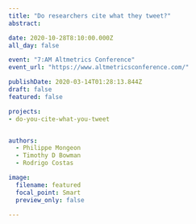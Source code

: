 ```yaml
---
title: "Do researchers cite what they tweet?"
abstract:

date: 2020-10-28T8:10:00.000Z
all_day: false

event: "7:AM Altmetrics Conference"
event_url: "https://www.altmetricsconference.com/"

publishDate: 2020-03-14T01:28:13.844Z
draft: false
featured: false

projects:
- do-you-cite-what-you-tweet


authors:
  - Philippe Mongeon
  - Timothy D Bowman
  - Rodrigo Costas

image:
  filename: featured
  focal_point: Smart
  preview_only: false
  
---
```

